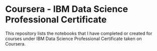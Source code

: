 # Coursera - IBM Data Science Professional Certificate
This repository lists the notebooks that I have completed or created for courses under IBM Data Science Professional Certificate taken on Coursera.
